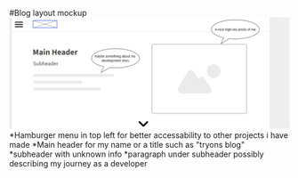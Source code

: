 #Blog layout mockup
![mockup1](img/mockup1.png)
*Hamburger menu in top left for better accessability to other projects i have made
*Main header for my name or a title such as "tryons blog"
*subheader with unknown info
*paragraph under subheader possibly describing my journey as a developer
